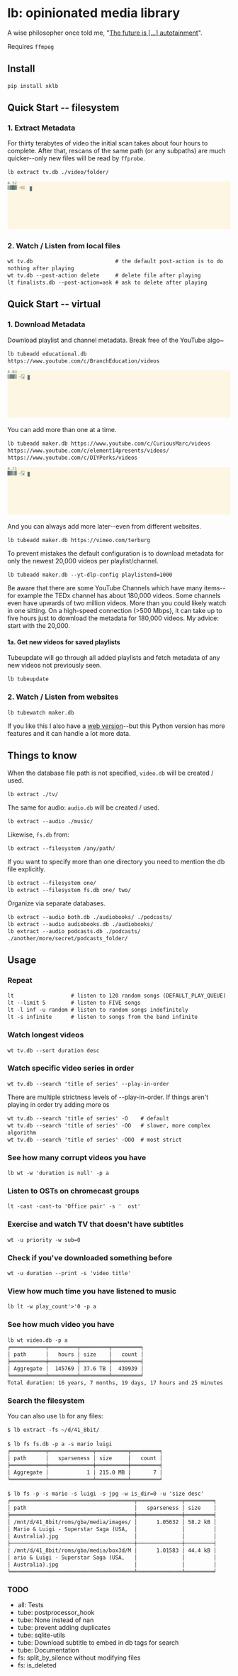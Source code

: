 # lb: opinionated media library

A wise philosopher once told me, "[The future is [...] autotainment](https://www.youtube.com/watch?v=F9sZFrsjPp0)".

Requires `ffmpeg`

## Install

    pip install xklb

## Quick Start -- filesystem

### 1. Extract Metadata

For thirty terabytes of video the initial scan takes about four hours to complete. After that, rescans of the same path (or any subpaths) are much quicker--only new files will be read by `ffprobe`.

    lb extract tv.db ./video/folder/

![termtosvg](./examples/extract.svg)

### 2. Watch / Listen from local files

    wt tv.db                          # the default post-action is to do nothing after playing
    wt tv.db --post-action delete     # delete file after playing
    lt finalists.db --post-action=ask # ask to delete after playing

## Quick Start -- virtual

### 1. Download Metadata

Download playlist and channel metadata. Break free of the YouTube algo~

    lb tubeadd educational.db https://www.youtube.com/c/BranchEducation/videos

[![termtosvg](./examples/tubeadd.svg "lb tubeadd example")](https://asciinema.org/a/BzplqNj9sCERH3A80GVvwsTTT)

You can add more than one at a time.

    lb tubeadd maker.db https://www.youtube.com/c/CuriousMarc/videos https://www.youtube.com/c/element14presents/videos/ https://www.youtube.com/c/DIYPerks/videos

![termtosvg](./examples/tubeadd_multi.svg)

And you can always add more later--even from different websites.

    lb tubeadd maker.db https://vimeo.com/terburg

To prevent mistakes the default configuration is to download metadata for only the newest 20,000 videos per playlist/channel.

    lb tubeadd maker.db --yt-dlp-config playlistend=1000

Be aware that there are some YouTube Channels which have many items--for example the TEDx channel has about 180,000 videos. Some channels even have upwards of two million videos. More than you could likely watch in one sitting. On a high-speed connection (>500 Mbps), it can take up to five hours just to download the metadata for 180,000 videos. My advice: start with the 20,000.

#### 1a. Get new videos for saved playlists

Tubeupdate will go through all added playlists and fetch metadata of any new videos not previously seen.

    lb tubeupdate

### 2. Watch / Listen from websites

    lb tubewatch maker.db

If you like this I also have a [web version](https://unli.xyz/eject/)--but this Python version has more features and it can handle a lot more data.

## Things to know

When the database file path is not specified, `video.db` will be created / used.

    lb extract ./tv/

The same for audio: `audio.db` will be created / used.

    lb extract --audio ./music/

Likewise, `fs.db` from:

    lb extract --filesystem /any/path/

If you want to specify more than one directory you need to mention the db file explicitly.

    lb extract --filesystem one/
    lb extract --filesystem fs.db one/ two/

Organize via separate databases.

    lb extract --audio both.db ./audiobooks/ ./podcasts/
    lb extract --audio audiobooks.db ./audiobooks/
    lb extract --audio podcasts.db ./podcasts/ ./another/more/secret/podcasts_folder/

## Usage

### Repeat

    lt                  # listen to 120 random songs (DEFAULT_PLAY_QUEUE)
    lt --limit 5        # listen to FIVE songs
    lt -l inf -u random # listen to random songs indefinitely
    lt -s infinite      # listen to songs from the band infinite

### Watch longest videos

    wt tv.db --sort duration desc

### Watch specific video series in order

    wt tv.db --search 'title of series' --play-in-order

There are multiple strictness levels of --play-in-order. If things aren't playing in order try adding more `O`s

    wt tv.db --search 'title of series' -O    # default
    wt tv.db --search 'title of series' -OO   # slower, more complex algorithm
    wt tv.db --search 'title of series' -OOO  # most strict

### See how many corrupt videos you have

    lb wt -w 'duration is null' -p a

### Listen to OSTs on chromecast groups

    lt -cast -cast-to 'Office pair' -s '  ost'

### Exercise and watch TV that doesn't have subtitles

    wt -u priority -w sub=0

### Check if you've downloaded something before

    wt -u duration --print -s 'video title'

### View how much time you have listened to music

    lb lt -w play_count'>'0 -p a

### See how much video you have

    lb wt video.db -p a
    ╒═══════════╤═════════╤═════════╤═════════╕
    │ path      │   hours │ size    │   count │
    ╞═══════════╪═════════╪═════════╪═════════╡
    │ Aggregate │  145769 │ 37.6 TB │  439939 │
    ╘═══════════╧═════════╧═════════╧═════════╛
    Total duration: 16 years, 7 months, 19 days, 17 hours and 25 minutes

### Search the filesystem

You can also use `lb` for any files:

    $ lb extract -fs ~/d/41_8bit/

    $ lb fs fs.db -p a -s mario luigi
    ╒═══════════╤══════════════╤══════════╤═════════╕
    │ path      │   sparseness │ size     │   count │
    ╞═══════════╪══════════════╪══════════╪═════════╡
    │ Aggregate │            1 │ 215.0 MB │       7 │
    ╘═══════════╧══════════════╧══════════╧═════════╛

    $ lb fs -p -s mario -s luigi -s jpg -w is_dir=0 -u 'size desc'
    ╒═══════════════════════════════════════╤══════════════╤═════════╕
    │ path                                  │   sparseness │ size    │
    ╞═══════════════════════════════════════╪══════════════╪═════════╡
    │ /mnt/d/41_8bit/roms/gba/media/images/ │      1.05632 │ 58.2 kB │
    │ Mario & Luigi - Superstar Saga (USA,  │              │         │
    │ Australia).jpg                        │              │         │
    ├───────────────────────────────────────┼──────────────┼─────────┤
    │ /mnt/d/41_8bit/roms/gba/media/box3d/M │      1.01583 │ 44.4 kB │
    │ ario & Luigi - Superstar Saga (USA,   │              │         │
    │ Australia).jpg                        │              │         │
    ╘═══════════════════════════════════════╧══════════════╧═════════╛

### TODO

- all: Tests
- tube: postprocessor_hook
- tube: None instead of nan
- tube: prevent adding duplicates
- tube: sqlite-utils
- tube: Download subtitle to embed in db tags for search
- tube: Documentation
- fs: split_by_silence without modifying files
- fs: is_deleted
